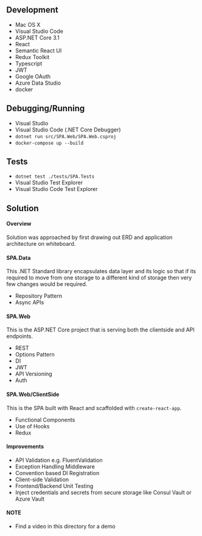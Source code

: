 ## Development
- Mac OS X
- Visual Studio Code
- ASP.NET Core 3.1
- React
- Semantic React UI
- Redux Toolkit
- Typescript
- JWT
- Google OAuth
- Azure Data Studio
- docker

## Debugging/Running
- Visual Studio
- Visual Studio Code (.NET Core Debugger)
- `dotnet run src/SPA.Web/SPA.Web.csproj`
- `docker-compose up --build` 

## Tests
- `dotnet test ./tests/SPA.Tests`
- Visual Studio Test Explorer
- Visual Studio Code Test Explorer

## Solution

#### Overview
Solution was approached by first drawing out ERD and application architecture on whiteboard.

#### SPA.Data
This .NET Standard library encapsulates data layer and its logic so that if its required to move from one storage to a different kind of storage then very few changes would be required.
- Repository Pattern
- Async APIs

#### SPA.Web
This is the ASP.NET Core project that is serving both the clientside and API endpoints.
- REST
- Options Pattern
- DI
- JWT
- API Versioning
- Auth

#### SPA.Web/ClientSide
This is the SPA built with React and scaffolded with `create-react-app`.
- Functional Components
- Use of Hooks
- Redux

#### Improvements
- API Validation e.g. FluentValidation
- Exception Handling Middleware
- Convention based DI Registration
- Client-side Validation 
- Frontend/Backend Unit Testing
- Inject credentials and secrets from secure storage like Consul Vault or Azure Vault

#### NOTE
- Find a video in this directory for a demo
